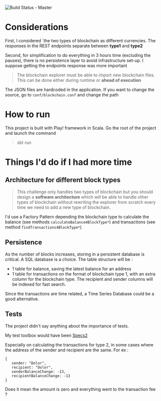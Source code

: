 ![Build Status - Master](https://travis-ci.org/raychenon/play-table-of-contents.svg?branch=master)


# Considerations

First, I considered `the two types of blockchain as different currencies. 
The responses in the REST endpoints separate between **type1** and **type2** 

Second, for simplification to do everything in 3 hours time (excluding the pauses), there is no persistence layer to avoid infrastructure set-up.
I suppose getting the endpoints response was more important

> The blockchain explorer must be able to import new blockchain files.
> This can be done
either during runtime or **ahead of execution**

The JSON files are hardcoded in the application. If you want to change the source, go to ```conf/blockchain.conf``` and change the path

# How to run

This project is built with Play! framework in Scala.
Go the root of the project and launch the command
> sbt run

# Things I'd do if I had more time

## Architecture for different block types
> This challenge only handles two types of blockchain but you should design a
**software architecture** which will be able to handle other types of blockchain without
rewriting the explorer from scratch every time we need to add a new type of
blockchain.

I'd use a Factory Pattern depending the blockchain type to calculate the balance (see methods ```calculateBalance4BlockType*```) and transactions (see method ```findTransactions4BlockType*```) 

## Persistence
As the number of blocks increases, storing in a persistent database is critical.
A SQL database is a choice. The table structure will be :
- 1 table for balance, saving the latest balance for an address
- 1 table for transactions on the format of blockchain type 1, with an extra column for the blockchain type. The recipient and sender columns will be indexed for fast search.  

Since the transactions are time related, a Time Series Database could be a good alternative.

## Tests
The project didn't say anything about the importance of tests. 

My test toolbox would have been [Specs2](https://github.com/etorreborre/specs2) 

Especially on calculating the transactions for type 2, in some cases where the address of the sender and recipient are the same.
For ex :
```
{
   sender: "Dolor",
   recipient: "Dolor",
   senderBalanceChange: -13,
   recipientBalanceChange: -13
}
```
Does it mean the amount is zero and everything went to the transaction fee ?